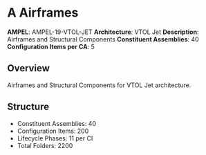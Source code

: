 # A Airframes

**AMPEL**: AMPEL-19-VTOL-JET
**Architecture**: VTOL Jet
**Description**: Airframes and Structural Components
**Constituent Assemblies**: 40
**Configuration Items per CA**: 5

## Overview
Airframes and Structural Components for VTOL Jet architecture.

## Structure
- Constituent Assemblies: 40
- Configuration Items: 200
- Lifecycle Phases: 11 per CI
- Total Folders: 2200

